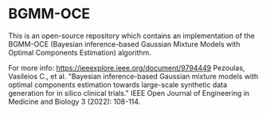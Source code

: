 # BGMM-OCE

This is an open-source repository which contains an implementation of the BGMM-OCE (Bayesian inference-based Gaussian Mixture Models with Optimal Components Estimation) algorithm.

For more info: https://ieeexplore.ieee.org/document/9794449
Pezoulas, Vasileios C., et al. "Bayesian inference-based Gaussian mixture models with optimal components estimation towards large-scale synthetic data generation for in silico clinical trials." IEEE Open Journal of Engineering in Medicine and Biology 3 (2022): 108-114.

